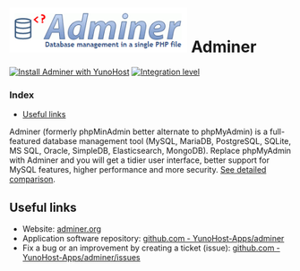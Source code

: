 # <img src="/images/adminer_logo.png" height="80px" alt="Adminer's logo"> Adminer

[![Install Adminer with YunoHost](https://install-app.yunohost.org/install-with-yunohost.png)](https://install-app.yunohost.org/?app=adminer) [![Integration level](https://dash.yunohost.org/integration/adminer.svg)](https://dash.yunohost.org/appci/app/adminer)

### Index

- [Useful links](#useful-links)

Adminer (formerly phpMinAdmin better alternate to phpMyAdmin) is a full-featured database management tool (MySQL, MariaDB, PostgreSQL, SQLite, MS SQL, Oracle, SimpleDB, Elasticsearch, MongoDB). Replace phpMyAdmin with Adminer and you will get a tidier user interface, better support for MySQL features, higher performance and more security. [See detailed comparison](https://www.adminer.org/en/phpmyadmin).

## Useful links

+ Website: [adminer.org](https://www.adminer.org/)
+ Application software repository: [github.com - YunoHost-Apps/adminer](https://github.com/YunoHost-Apps/adminer_ynh)
+ Fix a bug or an improvement by creating a ticket (issue): [github.com - YunoHost-Apps/adminer/issues](https://github.com/YunoHost-Apps/adminer_ynh/issues)
